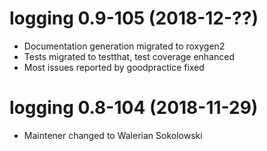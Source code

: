 # logging 0.9-105 (2018-12-??)
  * Documentation generation migrated to roxygen2
  * Tests migrated to testthat, test coverage enhanced
  * Most issues reported by goodpractice fixed
  
# logging 0.8-104 (2018-11-29)
  * Maintener changed to Walerian Sokolowski
